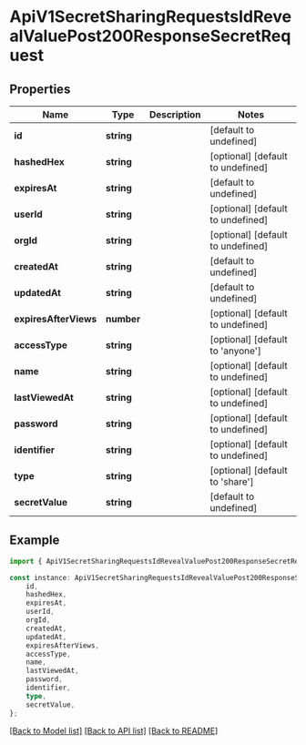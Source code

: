 # ApiV1SecretSharingRequestsIdRevealValuePost200ResponseSecretRequest


## Properties

Name | Type | Description | Notes
------------ | ------------- | ------------- | -------------
**id** | **string** |  | [default to undefined]
**hashedHex** | **string** |  | [optional] [default to undefined]
**expiresAt** | **string** |  | [default to undefined]
**userId** | **string** |  | [optional] [default to undefined]
**orgId** | **string** |  | [optional] [default to undefined]
**createdAt** | **string** |  | [default to undefined]
**updatedAt** | **string** |  | [default to undefined]
**expiresAfterViews** | **number** |  | [optional] [default to undefined]
**accessType** | **string** |  | [optional] [default to 'anyone']
**name** | **string** |  | [optional] [default to undefined]
**lastViewedAt** | **string** |  | [optional] [default to undefined]
**password** | **string** |  | [optional] [default to undefined]
**identifier** | **string** |  | [optional] [default to undefined]
**type** | **string** |  | [optional] [default to 'share']
**secretValue** | **string** |  | [default to undefined]

## Example

```typescript
import { ApiV1SecretSharingRequestsIdRevealValuePost200ResponseSecretRequest } from './api';

const instance: ApiV1SecretSharingRequestsIdRevealValuePost200ResponseSecretRequest = {
    id,
    hashedHex,
    expiresAt,
    userId,
    orgId,
    createdAt,
    updatedAt,
    expiresAfterViews,
    accessType,
    name,
    lastViewedAt,
    password,
    identifier,
    type,
    secretValue,
};
```

[[Back to Model list]](../README.md#documentation-for-models) [[Back to API list]](../README.md#documentation-for-api-endpoints) [[Back to README]](../README.md)
